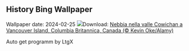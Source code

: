 ## History Bing Wallpaper
Wallpaper date: 2024-02-25
![](https://www.bing.com/th?id=OHR.MtPrevostDuncan_IT-IT3250174651_UHD.jpg&w=1000)Download: [Nebbia nella valle Cowichan a Vancouver Island, Columbia Britannica, Canada (© Kevin Oke/Alamy)](https://www.bing.com/th?id=OHR.MtPrevostDuncan_IT-IT3250174651_UHD.jpg)

Auto get programm by LtgX
